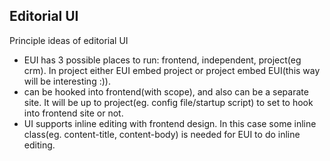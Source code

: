 Editorial UI
---------
Principle ideas of editorial UI
- EUI has 3 possible places to run: frontend, independent, project(eg crm). In project either EUI embed project or project embed EUI(this way will be interesting :)).
- can be hooked into frontend(with scope), and also can be a separate site. It will be up to project(eg. config file/startup script) to set to hook into frontend site or not.
- UI supports inline editing with frontend design. In this case some inline class(eg. content-title, content-body) is needed for EUI to do inline editing.
